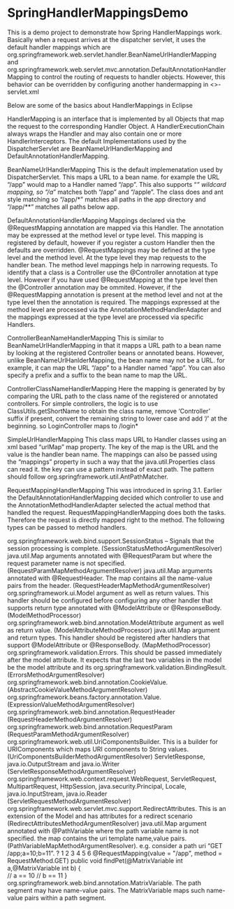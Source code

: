 # SpringHandlerMappingsDemo
This is a demo project to demonstrate how Spring HandlerMappings work. Basically when a request arrives at the dispatcher servlet,
it uses the default handler mappings which are org.springframework.web.servlet.handler.BeanNameUrlHandlerMapping and org.springframework.web.servlet.mvc.annotation.DefaultAnnotationHandlerMapping
to control the routing of requests to handler objects. However, this behavior can be overridden by configuring another handermapping in <>-servlet.xml

Below are some of the basics about HandlerMappings in Eclipse


HandlerMapping is an interface that is implemented by all Objects that map the request to the corresponding Handler Object. A HandlerExecutionChain always wraps the Handler and may also contain one or more HandlerInterceptors. The default Implementations used by the DispatcherServlet are BeanNameUrlHandlerMapping and DefaultAnnotationHandlerMapping.

BeanNameUrlHandlerMapping
This is the default implemenatation used by DispatcherServlet. This maps a URL to a bean name. for example the URL “/app” would map to a Handler named “/app”. This also supports “*” wildcard mapping, so “/a*” matches both “/app” and “/apple”. The class does and ant style matching so “/app/*” matches all paths in the app directory and “/app/**” matches all paths below app.

DefaultAnnotationHandlerMapping
Mappings declared via the @RequestMapping annotation are mapped via this Handler. The annotation may be expressed at the method level or type level. This mapping is registered by default, however if you register a custom Handler then the defaults are overridden. @RequestMappings may be defined at the type level and the method level. At the type level they map requests to the handler bean. The method level mappings help in narrowing requests. To identify that a class is a Controller use the @Controller annotation at type level. However if you have used @RequestMapping at the type level then the @Controller annotation may be ommited. However, if the @RequestMapping annotation is present at the method level and not at the type level then the annotation is required. The mappings expressed at the method level are processed via the AnnotationMethodHandlerAdapter and the mappings expressed at the type level are processed via specific Handlers.

ControllerBeanNameHandlerMapping
This is similar to BeanNameUrlHandlerMapping in that it mapps a URL path to a bean name by looking at the registered Controller beans or annotated beans. However, unlike BeanNameUrlHanlderMapping, the bean name may not be a URL. for example, it can map the URL “/app” to a Handler named “app”. You can also specify a prefix and a suffix to the bean name to map the URL.

ControllerClassNameHandlerMapping
Here the mapping is generated by by comparing the URL path to the class name of the registered or annotated controllers. For simple controllers, the logic is to use ClassUtils.getShortName to obtain the class name, remove ‘Controller’ suffix if present, convert the remaining string to lower case and add ‘/’ at the beginning. so LoginController maps to /login*

SimpleUrlHandlerMapping
This class maps URL to Handler classes using an xml based “urlMap” map property. The key of the map is the URL and the value is the handler bean name. The mappings can also be passed using the “mappings” property in such a way that the java.util.Properties class can read it. the key can use a pattern instead of exact path. The pattern should follow org.springframework.util.AntPathMatcher.

RequestMappingHandlerMapping
This was introduced in spring 3.1. Earlier the DefaultAnnotationHandlerMapping decided which controller to use and the AnnotationMethodHandlerAdapter selected the actual method that handled the request. RequestMappingHandlerMapping does both the tasks. Therefore the request is directly mapped right to the method. The following types can be passed to method handlers.

org.springframework.web.bind.support.SessionStatus – Signals that the session processing is complete. (SessionStatusMethodArgumentResolver)
java.util.Map arguments annotated with @RequestParam but where the request parameter name is not specified. (RequestParamMapMethodArgumentResolver)
java.util.Map arguments annotated with @RequestHeader. The map contains all the name-value pairs from the header. (RequestHeaderMapMethodArgumentResolver)
org.springframework.ui.Model argument as well as return values. This handler should be configured before configuring any other handler that supports return type annotated with @ModelAttribute or @ResponseBody. (ModelMethodProcessor)
org.springframework.web.bind.annotation.ModelAttribute argument as well as return value. (ModelAttributeMethodProcessor)
java.util.Map argument and return types. This handler should be registered after handlers that support @ModelAttribute or @ResponseBody. (MapMethodProcessor)
org.springframework.validation.Errors. This should be passed immediately after the model attribute. It expects that the last two variables in the model be the model attribute and its org.springframework.validation.BindingResult.(ErrorsMethodArgumentResolver)
org.springframework.web.bind.annotation.CookieValue. (AbstractCookieValueMethodArgumentResolver)
org.springframework.beans.factory.annotation.Value. (ExpressionValueMethodArgumentResolver)
org.springframework.web.bind.annotation.RequestHeader (RequestHeaderMethodArgumentResolver)
org.springframework.web.bind.annotation.RequestParam (RequestParamMethodArgumentResolver)
org.springframework.web.util.UriComponentsBuilder. This is a builder for URIComponents which maps URI components to String values. (UriComponentsBuilderMethodArgumentResolver)
ServletResponse, java.io.OutputStream and java.io.Writer (ServletResponseMethodArgumentResolver)
org.springframework.web.context.request.WebRequest, ServletRequest, MultipartRequest, HttpSession, java.security.Principal, Locale, java.io.InputStream, java.io.Reader (ServletRequestMethodArgumentResolver)
org.springframework.web.servlet.mvc.support.RedirectAttributes. This is an extension of the Model and has attributes for a redirect scenario (RedirectAttributesMethodArgumentResolver)
java.util.Map argument annotated with @PathVariable where the path variable name is not specified. the map contains the uri template name,value pairs. (PathVariableMapMethodArgumentResolver). e.g. consider a path uri “GET /app;a=10;b=11”.
?
1
2
3
4
5
6
@RequestMapping(value = "/app", method = RequestMethod.GET)
    public void findPet(@MatrixVariable int a,@MatrixVariable int b) {   
    // a == 10
    // b == 11
}  
org.springframework.web.bind.annotation.MatrixVariable. The path segment may have name-value pairs. The MatrixVariable maps such name-value pairs within a path segment.
